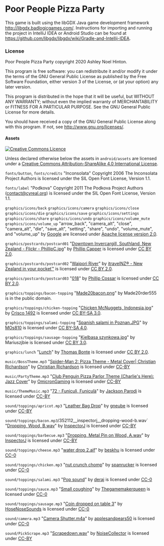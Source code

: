 # Poor People Pizza Party

This game is built using the libGDX Java game development
framework <http://libgdx.badlogicgames.com/>. Instructions for
importing and running the project in IntelliJ IDEA or Android Studio
can be found
at <https://github.com/libgdx/libgdx/wiki/Gradle-and-Intellij-IDEA>.

### License

Poor People Pizza Party copyright 2020 Ashley Noel Hinton.

This program is free software: you can redistribute it and/or modify
it under the terms of the GNU General Public License as published by
the Free Software Foundation, either version 3 of the License, or (at
your option) any later version.
          
This program is distributed in the hope that it will be useful, but
WITHOUT ANY WARRANTY; without even the implied warranty of
MERCHANTABILITY or FITNESS FOR A PARTICULAR PURPOSE.  See the GNU
General Public License for more details.
          
You should have received a copy of the GNU General Public License
along with this program.  If not, see <http://www.gnu.org/licenses/>.

#### Assets

[![Creative Commons Licence](https://i.creativecommons.org/l/by-sa/4.0/88x31.png)](http://creativecommons.org/licenses/by-sa/4.0/)

Unless declared otherwise below the assets in `android/assets` are licensed 
under a [Creative Commons Attribution-ShareAlike 4.0 International 
License](http://creativecommons.org/licenses/by-sa/4.0/).

`fonts/button`, `fonts/credits` "Inconsolata" Copyright 2006 The Inconsolata Project Authors
is licensed under the SIL Open Font License, Version 1.1.

`fonts/label` "Podkova" Copyright 2011 The Podkova Project Authors 
(contact@cyreal.org) is licensed under the SIL Open Font License, Version 1.1.

`graphics/icons/back` `graphics/icons/camera` `graphics/icons/close` 
`graphics/icons/die` `graphics/icons/save` `graphics/icons/settings`
`graphics/icons/share` `graphics/icons/undo` `graphics/icons/volume_mute`
`graphics/icons/volume_up`
"arrow_back", "camera_alt", "close", "camera_alt", "die", "save_alt", "setting", "share", "undo", 
"volume_mute", and "volume_up" by 
[Google](https://material.io/tools/icons/) are licensed under 
[Apache license version 2.0](https://www.apache.org/licenses/LICENSE-2.0.html).

`graphics/postcards/postcard01`
"[Downtown Invercargill, Southland, New Zealand - Flickr - PhillipC.jpg](https://commons.wikimedia.org/wiki/File:Downtown_Invercargill,_Southland,_New_Zealand_-_Flickr_-_PhillipC.jpg)"
by [Phillip Capper](https://www.flickr.com/people/42033648@N00) is licensed
under [CC BY 2.0](https://creativecommons.org/licenses/by/2.0/deed.en).

`graphics/postcards/postcard02`
"[Waipori River](https://www.flickr.com/photos/itravelnz/28166819765/)"
by [itravelNZ® - New Zealand in your pocket™](https://www.flickr.com/photos/itravelnz/)
is licensed under [CC BY 2.0](https://creativecommons.org/licenses/by/2.0/).

`graphics/postcards/postcard03`
"[018](https://www.flickr.com/photos/93842075@N04/8596242513/)" 
by [Phillip Cossar](https://www.flickr.com/photos/93842075@N04/)
is licensed under [CC BY 2.0](https://creativecommons.org/licenses/by/2.0/). 

`graphics/toppings/bacon-topping`
"[Made20bacon.png](https://commons.wikimedia.org/wiki/File:Made20bacon.png)"
by Made20rder555 is in the public domain.

`graphics/toppings/chicken-topping`
"[Chicken McNuggets, Indonesia.jpg](https://commons.wikimedia.org/wiki/File:Chicken_McNuggets,_Indonesia.jpg)"
by [Crisco 1492](https://commons.wikimedia.org/wiki/User:Crisco_1492) is
licensed under
[CC BY-SA 3.0](https://creativecommons.org/licenses/by-sa/3.0/deed.en).

`graphics/toppings/salami-topping`
"[Spanish salami in Poznan.JPG](https://commons.wikimedia.org/wiki/File:Spanish_salami_in_Poznan.JPG)"
by [MOs810](https://commons.wikimedia.org/wiki/User:MOs810) is licensed under
[CC BY-SA 4.0](https://creativecommons.org/licenses/by-sa/4.0/deed.en).

`graphics/toppings/sausage-topping`
"[Kielbasa szynkowa.jpg](https://commons.wikimedia.org/wiki/File:Kielbasa_szynkowa.jpg)"
by Mariuszjbie is licensed under
[CC BY 3.0](https://creativecommons.org/licenses/by/3.0/deed.en).

`graphics/lunch`
"[Lunch](https://www.flickr.com/photos/thomasbonte/4956496553/in/photostream/)"
by [Thomas Bonte](https://www.flickr.com/photos/thomasbonte/) is licensed under
[CC BY 2.0](https://creativecommons.org/licenses/by/2.0/).

`music/BossTheme.mp3`
"[Spider-Man 2: Pizza Theme - Metal Cover| Christian Richardson](https://www.youtube.com/watch?v=t_Cod-6K3oA)" 
by 
[Christian Richardson](https://www.youtube.com/channel/UCx1oNbpQ9SuSYJoOrhEHlQw)
is licensed under 
[CC-BY](https://creativecommons.org/licenses/by/3.0/legalcode)

`music/PartyTheme.mp3`
"[Club Penguin Pizza Parlor Theme (Charlie's Here): Jazz Cover](https://www.youtube.com/watch?v=9rCwPsAdfO4)"
by
[OmicronGaming](https://www.youtube.com/channel/UCryKACitFpPVPiqvYH6pQBQ)
is licensed under 
[CC-BY](https://creativecommons.org/licenses/by/3.0/legalcode)

`music/ThemeMusic.mp3`
"[72 - Funiculì, Funiculà](https://www.youtube.com/watch?v=wNSKS0sjr00)"
by
[Jackson Parodi](https://www.youtube.com/channel/UC8XvpkRSLwtZc2A_oYQPAUA)
is licensed under 
[CC-BY](https://creativecommons.org/licenses/by/3.0/legalcode)

`sound/toppings/apricot.mp3`
"[Leather Bag Drop](https://freesound.org/people/gneube/sounds/315838/)"
by
[gneube](https://freesound.org/people/gneube/)
is licensed under
[CC-BY](http://creativecommons.org/licenses/by/3.0/)

`sound/toppings/bacon.mp3`/352112__inspectorj__dropping-wood-b.wav`
"[Dropping, Wood, B.wav](https://freesound.org/people/InspectorJ/sounds/352112/#)"
by
[InspectorJ](https://freesound.org/people/InspectorJ/)
is licensed under
[CC-BY](http://creativecommons.org/licenses/by/3.0/)

`sound/toppings/barbecue.mp3`
"[Dropping, Metal Pin on Wood, A.wav](https://freesound.org/people/InspectorJ/sounds/414437/)"
by
[InspectorJ](https://freesound.org/people/InspectorJ/)
is licensed under
[CC-BY](http://creativecommons.org/licenses/by/3.0/)

`sound/toppings/cheese.mp3`
"[water drop 2.aif](https://freesound.org/people/beskhu/sounds/273869/)"
by
[beskhu](https://freesound.org/people/beskhu/)
is licensed under
[CC-0](http://creativecommons.org/publicdomain/zero/1.0/)

`sound/toppings/chicken.mp3`
"[nut crunch
chomp](https://freesound.org/people/spanrucker/sounds/272239/)"
by
[spanrucker](https://freesound.org/people/spanrucker/)
is licensed under
[CC-0](http://creativecommons.org/publicdomain/zero/1.0/)

`sound/toppings/salami.mp3`
"[Pop sound](https://freesound.org/people/deraj/sounds/202230/)"
by
[deraj](https://freesound.org/people/deraj/)
is licensed under
[CC-0](http://creativecommons.org/publicdomain/zero/1.0/)

`sound/toppings/sauce.mp3`
"[Small coughing](https://freesound.org/people/Thegamemakerqueen/sounds/511662/)" 
by
[Thegamemakerqueen](https://freesound.org/people/Thegamemakerqueen/)
is licensed under
[CC-0](http://creativecommons.org/publicdomain/zero/1.0/)

`sound/toppings/sausage.mp3`
"[Coin dropped on table 3](https://freesound.org/people/HoseNoseSounds/sounds/510732/)"
by
[HoseNoseSounds](https://freesound.org/people/HoseNoseSounds/)
is licensed under
[CC-0](http://creativecommons.org/publicdomain/zero/1.0/)

`sound/camera.mp3`
"[Camera Shutter.m4a](https://freesound.org/people/applesandpears50/sounds/485711/)"
by
[applesandpears50](https://freesound.org/people/applesandpears50/)
is licensed under
[CC-0](http://creativecommons.org/publicdomain/zero/1.0/)

`sound/PickScrape.mp3`
"[Scrapedown.wav](https://freesound.org/people/NoiseCollector/sounds/4273/)"
by
[NoiseCollector](https://freesound.org/people/NoiseCollector/)
is licensed under
[CC-BY](http://creativecommons.org/licenses/by/3.0/)
